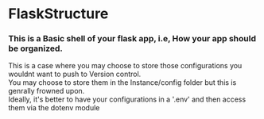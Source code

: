 # FlaskStructure

### This is a Basic shell of your flask app, i.e, How your app should be organized.
This is a case where you may choose to store those configurations you wouldnt want to push to Version control.\
You may choose to store them in the Instance/config folder but this is genrally frowned upon.\
Ideally, it's better to have your configurations in a '.env' and then access them via the dotenv module 
